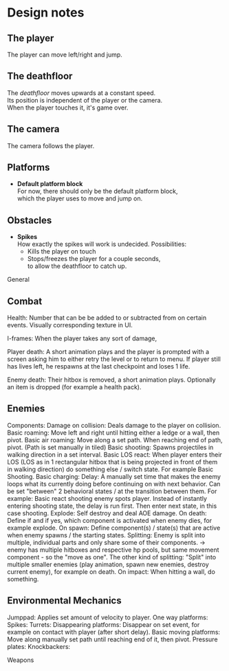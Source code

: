 # Design notes
## The player
The player can move left/right and jump.

## The deathfloor
The _deathfloor_ moves upwards at a constant speed.  
Its position is independent of the player or the camera.  
When the player touches it, it's game over.

## The camera
The camera follows the player.

## Platforms
- __Default platform block__  
  For now, there should only be the default platform block,  
  which the player uses to move and jump on.

## Obstacles
- __Spikes__  
  How exactly the spikes will work is undecided. Possibilities:  
  - Kills the player on touch
  - Stops/freezes the player for a couple seconds,  
    to allow the deathfloor to catch up.




General

## Combat

Health: Number that can be be added to or subtracted from on certain events. Visually corresponding texture in UI. 

I-frames: When the player takes any sort of damage, 

Player death:
A short animation plays and the player is prompted with a screen asking him to either retry the level or to return to menu. If player still has lives left, he respawns at the last checkpoint and loses 1 life. 

Enemy death:
Their hitbox is removed, a short animation plays. Optionally an item is dropped (for example a health pack).

## Enemies
Components:
Damage on collision: Deals damage to the player on collision.
Basic roaming: Move left and right until hitting either a ledge or a wall, then pivot. 
Basic air roaming: Move along a set path. When reaching end of path, pivot. (Path is set manually in tiled)
Basic shooting: Spawns projectiles in walking direction in a set interval.
Basic LOS react: When player enters their LOS (LOS as in 1 rectangular hitbox that is being projected in front of them in walking direction) do something else / switch state. For example Basic Shooting. 
Basic charging: 
Delay: A manually set time that makes the enemy loops what its currently doing before continuing on with next behavior. Can be set "between" 2 behavioral states / at the transition between them. For example: Basic react shooting enemy spots player. Instead of instantly entering shooting state, the delay is run first. Then enter next state, in this case shooting.
Explode: Self destroy and deal AOE damage.
On death: Define if and if yes, which component is activated when enemy dies, for example explode.
On spawn: Define component(s) / state(s) that are active when enemy spawns / the starting states.
Splitting: Enemy is split into multiple, individual parts and only share some of their components. -> enemy has multiple hitboxes and respective hp pools, but same movement component - so the "move as one".
The other kind of splitting: "Split" into multiple smaller enemies (play animation, spawn new enemies, destroy current enemy), for example on death. 
On impact: When hitting a wall, do something.



## Environmental Mechanics
Jumppad: Applies set amount of velocity to player. 
One way platforms:
Spikes:
Turrets:
Disappearing platforms: Disappear on set event, for example on contact with player (after short delay). 
Basic moving platforms: Move along manually set path until reaching end of it, then pivot. 
Pressure plates:
Knockbackers:




Weapons